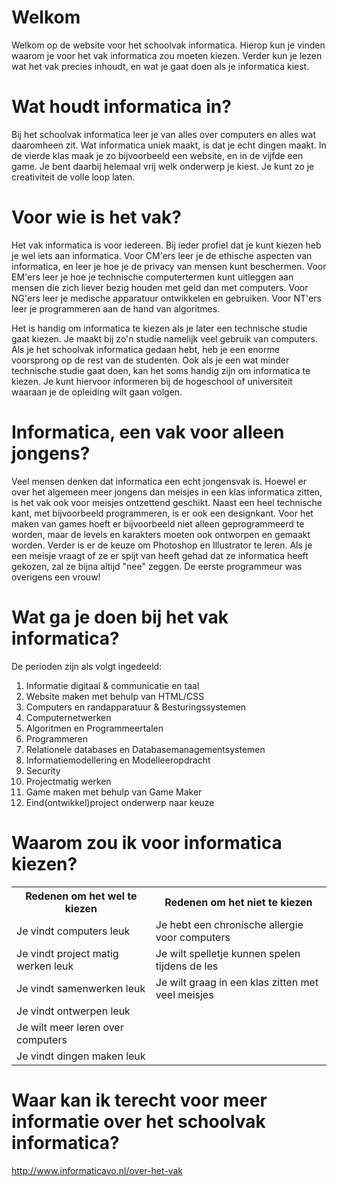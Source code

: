 # Welkom

Welkom op de website voor het schoolvak informatica. Hierop kun je vinden waarom je voor het vak informatica zou moeten kiezen. Verder kun je lezen wat het vak precies inhoudt, en wat je gaat doen als je informatica kiest.

# Wat houdt informatica in?

Bij het schoolvak informatica leer je van alles over computers en alles wat daaromheen zit. Wat informatica uniek maakt, is dat je echt dingen maakt. In de vierde klas maak je zo bijvoorbeeld een website, en in de vijfde een game. Je bent daarbij helemaal vrij welk onderwerp je kiest. Je kunt zo je creativiteit de volle loop laten.

# Voor wie is het vak?

Het vak informatica is voor iedereen. Bij ieder profiel dat je kunt kiezen heb je wel iets aan informatica. Voor CM'ers leer je de ethische aspecten van informatica, en leer je hoe je de privacy van mensen kunt beschermen. Voor EM'ers leer je hoe je technische computertermen kunt uitleggen aan mensen die zich liever bezig houden met geld dan met computers. Voor NG'ers leer je medische apparatuur ontwikkelen en gebruiken. Voor NT'ers leer je programmeren aan de hand van algoritmes.

Het is handig om informatica te kiezen als je later een technische studie gaat kiezen. Je maakt bij zo'n studie namelijk veel gebruik van computers. Als je het schoolvak informatica gedaan hebt, heb je een enorme voorsprong op de rest van de studenten. Ook als je een wat minder technische studie gaat doen, kan het soms handig zijn om informatica te kiezen. Je kunt hiervoor informeren bij de hogeschool of universiteit waaraan je de opleiding wilt gaan volgen.

# Informatica, een vak voor alleen jongens?

Veel mensen denken dat informatica een echt jongensvak is. Hoewel er over het algemeen meer jongens dan meisjes in een klas informatica zitten, is het vak ook voor meisjes ontzettend geschikt. Naast een heel technische kant, met bijvoorbeeld programmeren, is er ook een designkant. Voor het maken van games hoeft er bijvoorbeeld niet alleen geprogrammeerd te worden, maar de levels en karakters moeten ook ontworpen en gemaakt worden. Verder is er de keuze om Photoshop en Illustrator te leren. Als je een meisje vraagt of ze er spijt van heeft gehad dat ze informatica heeft gekozen, zal ze bijna altijd "nee" zeggen. De eerste programmeur was overigens een vrouw!

# Wat ga je doen bij het vak informatica?
De perioden zijn als volgt ingedeeld:

1.  Informatie digitaal & communicatie en taal
2.  Website maken met behulp van HTML/CSS
3.  Computers en randapparatuur & Besturingssystemen
4.  Computernetwerken
5.  Algoritmen en Programmeertalen
6.  Programmeren
7.  Relationele databases en Databasemanagementsystemen
8.  Informatiemodellering en Modelleeropdracht
9.  Security
10. Projectmatig werken
11. Game maken met behulp van Game Maker
12. Eind(ontwikkel)project onderwerp naar keuze

# Waarom zou ik voor informatica kiezen?

<table>
  <tr>
    <th>Redenen om het wel te kiezen</th>
    <th>Redenen om het niet te kiezen</th> 
  </tr>
  <tr>
    <td>Je vindt computers leuk</td>
    <td>Je hebt een chronische allergie voor computers</td> 
  </tr>
    <tr>
    <td>Je vindt project matig werken leuk</td>
    <td>Je wilt spelletje kunnen spelen tijdens de les</td> 
  </tr>
  <tr>
    <td>Je vindt samenwerken leuk</td>
    <td>Je wilt graag in een klas zitten met veel meisjes</td> 
  </tr>
  <tr>
    <td>Je vindt ontwerpen leuk</td>
    <td></td>
  </tr>
  <tr>
    <td>Je wilt meer leren over computers</td>
    <td></td>
  </tr>
  <tr>
    <td>Je vindt dingen maken leuk</td>
    <td></td>
  </tr>
</table>

# Waar kan ik terecht voor meer informatie over het schoolvak informatica?
http://www.informaticavo.nl/over-het-vak
